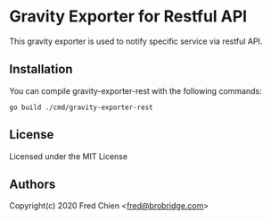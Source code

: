 # Gravity Exporter for Restful API

This gravity exporter is used to notify specific service via restful API.

## Installation

You can compile gravity-exporter-rest with the following commands:

```shell
go build ./cmd/gravity-exporter-rest
```

## License

Licensed under the MIT License

## Authors

Copyright(c) 2020 Fred Chien <<fred@brobridge.com>>
